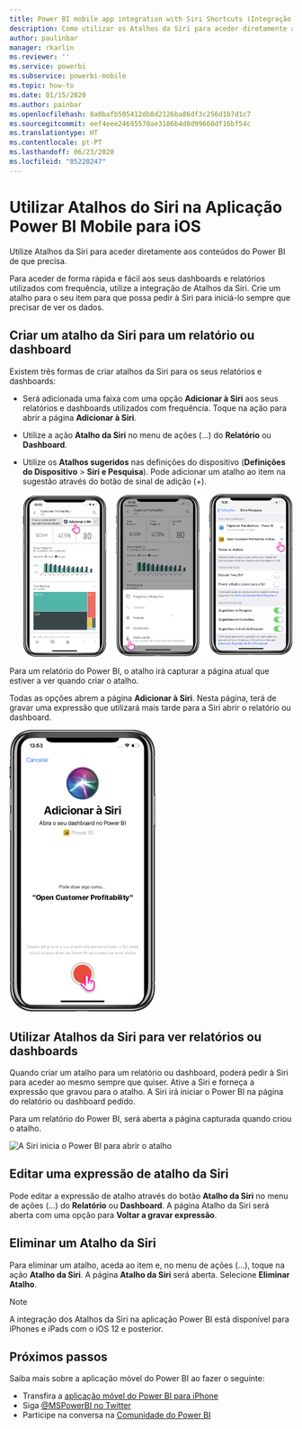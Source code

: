 ```yaml
---
title: Power BI mobile app integration with Siri Shortcuts (Integração de Atalhos da Siri na aplicação móvel do Power BI)
description: Como utilizar os Atalhos da Siri para aceder diretamente aos conteúdos do Power BI de que precisa.
author: paulinbar
manager: rkarlin
ms.reviewer: ''
ms.service: powerbi
ms.subservice: powerbi-mobile
ms.topic: how-to
ms.date: 01/15/2020
ms.author: painbar
ms.openlocfilehash: 8a0bafb505412db8d2126ba86df3c256d1b7d1c7
ms.sourcegitcommit: eef4eee24695570ae3186b4d8d99660df16bf54c
ms.translationtype: HT
ms.contentlocale: pt-PT
ms.lasthandoff: 06/23/2020
ms.locfileid: "85220247"
---
```

# <a name="using-siri-shortcuts-in-power-bi-mobile-ios-app"></a>Utilizar Atalhos do Siri na Aplicação Power BI Mobile para iOS

Utilize Atalhos da Siri para aceder diretamente aos conteúdos do Power BI de que precisa.

Para aceder de forma rápida e fácil aos seus dashboards e relatórios utilizados com frequência, utilize a integração de Atalhos da Siri. Crie um atalho para o seu item para que possa pedir à Siri para iniciá-lo sempre que precisar de ver os dados.

## <a name="create-siri-shortcut-for-a-report-or-dashboard"></a>Criar um atalho da Siri para um relatório ou dashboard

Existem três formas de criar atalhos da Siri para os seus relatórios e dashboards:

- Será adicionada uma faixa com uma opção **Adicionar à Siri** aos seus relatórios e dashboards utilizados com frequência. Toque na ação para abrir a página **Adicionar à Siri**.
    
- Utilize a ação **Atalho da Siri** no menu de ações (...) do **Relatório** ou **Dashboard**.
    
- Utilize os **Atalhos sugeridos** nas definições do dispositivo (**Definições do Dispositivo** > **Siri e Pesquisa**). Pode adicionar um atalho ao item na sugestão através do botão de sinal de adição (+).
     
     ![Criar um atalho](./media/mobile-apps-ios-siri-search/power-bi-siri-create-shortcut.png)

Para um relatório do Power BI, o atalho irá capturar a página atual que estiver a ver quando criar o atalho. 

Todas as opções abrem a página **Adicionar à Siri**. Nesta página, terá de gravar uma expressão que utilizará mais tarde para a Siri abrir o relatório ou dashboard. 
   
![Página Adicionar à Siri](./media/mobile-apps-ios-siri-search/power-bi-siri-add-page.png)
    

## <a name="use-siri-shortcuts-to-view-report-or-dashboard"></a>Utilizar Atalhos da Siri para ver relatórios ou dashboards

Quando criar um atalho para um relatório ou dashboard, poderá pedir à Siri para aceder ao mesmo sempre que quiser.
Ative a Siri e forneça a expressão que gravou para o atalho. A Siri irá iniciar o Power BI na página do relatório ou dashboard pedido. 

Para um relatório do Power BI, será aberta a página capturada quando criou o atalho.


  ![A Siri inicia o Power BI para abrir o atalho](./media/mobile-apps-ios-siri-search/power-bi-siri-open.png)
  

## <a name="edit-siri-shortcut-phrase"></a>Editar uma expressão de atalho da Siri 
Pode editar a expressão de atalho através do botão **Atalho da Siri** no menu de ações (...) do **Relatório** ou **Dashboard**. A página Atalho da Siri será aberta com uma opção para **Voltar a gravar expressão**. 

## <a name="delete-siri-shortcut"></a>Eliminar um Atalho da Siri 
Para eliminar um atalho, aceda ao item e, no menu de ações (...), toque na ação **Atalho da Siri**. A página **Atalho da Siri** será aberta. Selecione **Eliminar Atalho**.


> [!NOTE]
> A integração dos Atalhos da Siri na aplicação Power BI está disponível para iPhones e iPads com o iOS 12 e posterior.
> 

## <a name="next-steps"></a>Próximos passos
Saiba mais sobre a aplicação móvel do Power BI ao fazer o seguinte: 

* Transfira a [aplicação móvel do Power BI para iPhone](https://go.microsoft.com/fwlink/?LinkId=522062)
* Siga [@MSPowerBI no Twitter](https://twitter.com/MSPowerBI)
* Participe na conversa na [Comunidade do Power BI](https://community.powerbi.com/)

